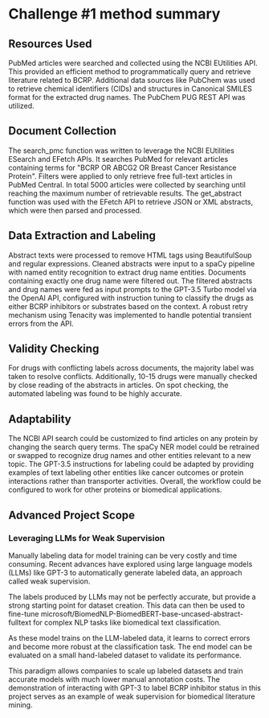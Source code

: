 # Challenge #1 method summary

## Resources Used

PubMed articles were searched and collected using the NCBI EUtilities API. This provided an efficient method to programmatically query and retrieve literature related to BCRP.
Additional data sources like PubChem was used to retrieve chemical identifiers (CIDs) and structures in Canonical SMILES format for the extracted drug names. The PubChem PUG REST API was utilized.

## Document Collection

The search_pmc function was written to leverage the NCBI EUtilities ESearch and EFetch APIs. It searches PubMed for relevant articles containing terms for "BCRP OR ABCG2 OR Breast Cancer Resistance Protein".
Filters were applied to only retrieve free full-text articles in PubMed Central. In total 5000 articles were collected by searching until reaching the maximum number of retrievable results.
The get_abstract function was used with the EFetch API to retrieve JSON or XML abstracts, which were then parsed and processed.

## Data Extraction and Labeling

Abstract texts were processed to remove HTML tags using BeautifulSoup and regular expressions.
Cleaned abstracts were input to a spaCy pipeline with named entity recognition to extract drug name entities. Documents containing exactly one drug name were filtered out.
The filtered abstracts and drug names were fed as input prompts to the GPT-3.5 Turbo model via the OpenAI API, configured with instruction tuning to classify the drugs as either BCRP inhibitors or substrates based on the context.
A robust retry mechanism using Tenacity was implemented to handle potential transient errors from the API.

## Validity Checking

For drugs with conflicting labels across documents, the majority label was taken to resolve conflicts.
Additionally, 10-15 drugs were manually checked by close reading of the abstracts in articles. On spot checking, the automated labeling was found to be highly accurate.


## Adaptability

The NCBI API search could be customized to find articles on any protein by changing the search query terms. The spaCy NER model could be retrained or swapped to recognize drug names and other entities relevant to a new topic. The GPT-3.5 instructions for labeling could be adapted by providing examples of text labeling other entities like cancer outcomes or protein interactions rather than transporter activities. Overall, the workflow could be configured to work for other proteins or biomedical applications.

## Advanced Project Scope

### Leveraging LLMs for Weak Supervision
Manually labeling data for model training can be very costly and time consuming. Recent advances have explored using large language models (LLMs) like GPT-3 to automatically generate labeled data, an approach called weak supervision.

The labels produced by LLMs may not be perfectly accurate, but provide a strong starting point for dataset creation. This data can then be used to fine-tune microsoft/BiomedNLP-BiomedBERT-base-uncased-abstract-fulltext for complex NLP tasks like biomedical text classification.

As these model trains on the LLM-labeled data, it learns to correct errors and become more robust at the classification task. The end model can be evaluated on a small hand-labeled dataset to validate its performance.

This paradigm allows companies to scale up labeled datasets and train accurate models with much lower manual annotation costs. The demonstration of interacting with GPT-3 to label BCRP inhibitor status in this project serves as an example of weak supervision for biomedical literature mining.